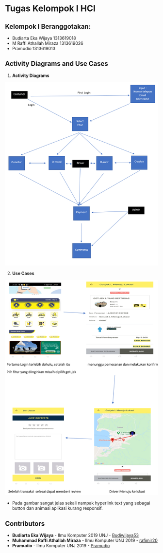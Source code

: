 # Tugas Kelompok I HCI

## Kelompok I Beranggotakan:
* Budiarta Eka Wijaya 1313619018
* M Raffi Athallah Miraza 1313619026
* Pramudio 1313619013

## Activity Diagrams and Use Cases

1. **Activity Diagrams**

![Activity Diagrams](https://github.com/rafimir20/kelompok-I-hci/blob/hw2/Task%201/activ_diags.png)


2. **Use Cases**

![Use Case](https://github.com/rafimir20/kelompok-I-hci/blob/hw2/Task%201/use_cases.png)

* Pada gambar sangat jelas sekali nampak hyperlink text yang sebagai button dan animasi aplikasi kurang responsif.


## Contributors
* **Budiarta Eka Wijaya** - Ilmu Komputer 2019 UNJ - [Budiwijaya53](https://github.com/Budiwijaya53)
* **Muhammad Raffi Athallah Miraza** - Ilmu Komputer UNJ 2019 - [rafimir20](https://github.com/rafimir20)
* **Pramudio** - Ilmu Komputer UNJ 2019 - [Pramudio](https://github.com/Pramudio-Ilkom)
